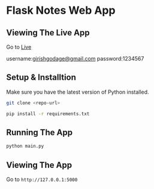 # Flask Notes Web App 

## Viewing The Live App

Go to [Live]("https://giri-flask-notes-app.herokuapp.com/")

username:girishgodage@gmail.com
password:1234567

## Setup & Installtion

Make sure you have the latest version of Python installed.

```bash
git clone <repo-url>
```

```bash
pip install -r requirements.txt
```

## Running The App

```bash
python main.py
```

## Viewing The App

Go to `http://127.0.0.1:5000`
